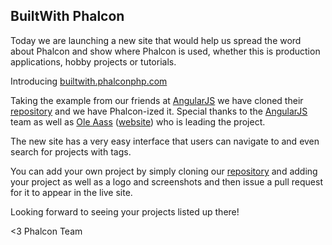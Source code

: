 ## BuiltWith Phalcon

Today we are launching a new site that would help us spread the word about Phalcon and show where Phalcon is used, whether this is production applications, hobby projects or tutorials.

Introducing [builtwith.phalconphp.com](http://builtwith.phalconphp.com)

Taking the example from our friends at [AngularJS](http://www.angularjs.org) we have cloned their [repository](https://github.com/angular/builtwith.angularjs.org) and we have Phalcon-ized it. Special thanks to the [AngularJS](http://en.wikipedia.org/wiki/AngularJS) team as well as [Ole Aass](https://github.com/oaass) ([website](http://oleaass.com)) who is leading the project.

The new site has a very easy interface that users can navigate to and even search for projects with tags. 

You can add your own project by simply cloning our [repository](https://github.com/phalcon/builtwith) and adding your project as well as a logo and screenshots and then issue a pull request for it to appear in the live site.

Looking forward to seeing your projects listed up there!


<3 Phalcon Team
